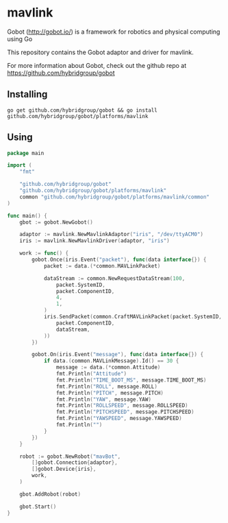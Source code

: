 # mavlink

Gobot (http://gobot.io/) is a framework for robotics and physical computing using Go

This repository contains the Gobot adaptor and driver for mavlink.

For more information about Gobot, check out the github repo at
https://github.com/hybridgroup/gobot

## Installing
`go get github.com/hybridgroup/gobot && go install github.com/hybridgroup/gobot/platforms/mavlink`

## Using
```go
package main

import (
	"fmt"

	"github.com/hybridgroup/gobot"
	"github.com/hybridgroup/gobot/platforms/mavlink"
	common "github.com/hybridgroup/gobot/platforms/mavlink/common"
)

func main() {
	gbot := gobot.NewGobot()

	adaptor := mavlink.NewMavlinkAdaptor("iris", "/dev/ttyACM0")
	iris := mavlink.NewMavlinkDriver(adaptor, "iris")

	work := func() {
		gobot.Once(iris.Event("packet"), func(data interface{}) {
			packet := data.(*common.MAVLinkPacket)

			dataStream := common.NewRequestDataStream(100,
				packet.SystemID,
				packet.ComponentID,
				4,
				1,
			)
			iris.SendPacket(common.CraftMAVLinkPacket(packet.SystemID,
				packet.ComponentID,
				dataStream,
			))
		})

		gobot.On(iris.Event("message"), func(data interface{}) {
			if data.(common.MAVLinkMessage).Id() == 30 {
				message := data.(*common.Attitude)
				fmt.Println("Attitude")
				fmt.Println("TIME_BOOT_MS", message.TIME_BOOT_MS)
				fmt.Println("ROLL", message.ROLL)
				fmt.Println("PITCH", message.PITCH)
				fmt.Println("YAW", message.YAW)
				fmt.Println("ROLLSPEED", message.ROLLSPEED)
				fmt.Println("PITCHSPEED", message.PITCHSPEED)
				fmt.Println("YAWSPEED", message.YAWSPEED)
				fmt.Println("")
			}
		})
	}

	robot := gobot.NewRobot("mavBot",
		[]gobot.Connection{adaptor},
		[]gobot.Device{iris},
		work,
	)

	gbot.AddRobot(robot)

	gbot.Start()
}
```
